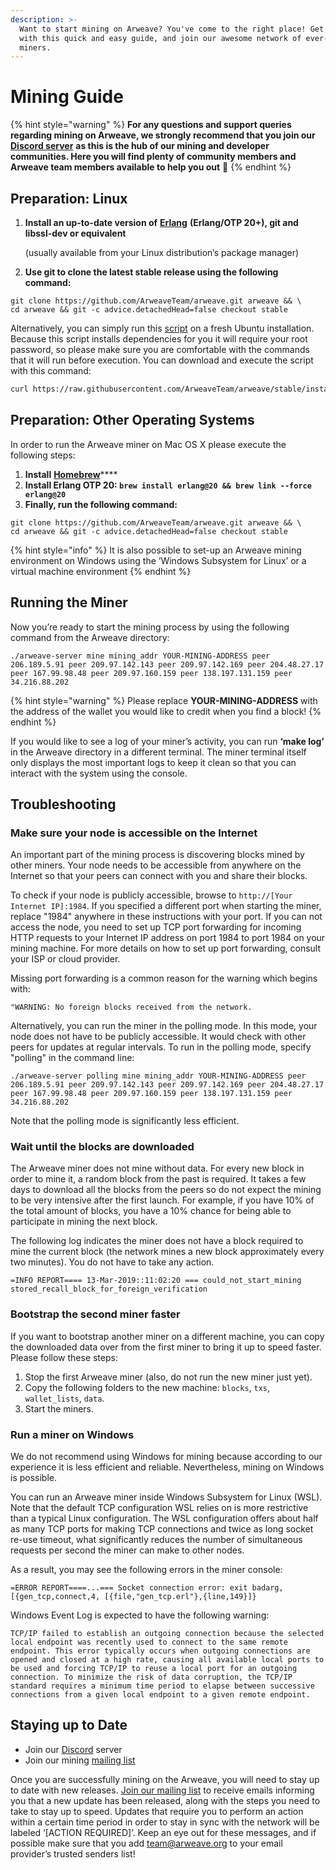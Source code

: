 ```yaml
---
description: >-
  Want to start mining on Arweave? You've come to the right place! Get set up
  with this quick and easy guide, and join our awesome network of ever-growing
  miners.
---
```


# Mining Guide

{% hint style="warning" %}
**For any questions and support queries regarding mining on Arweave, we strongly recommend that you join our** [**Discord server**](https://discord.gg/DjAFMJc) **as this is the hub of our mining and developer communities. Here you will find plenty of community members and Arweave team members available to help you out** 🤖 
{% endhint %}

## Preparation: Linux 

1. **Install an up-to-date version of** [**Erlang**](https://www.erlang.org/downloads) **\(Erlang/OTP 20+\), git and libssl-dev or equivalent**

   \(usually available from your Linux distribution’s package manager\)

2. **Use git to clone the latest stable release using the following command:**

```
git clone https://github.com/ArweaveTeam/arweave.git arweave && \
cd arweave && git -c advice.detachedHead=false checkout stable
```

Alternatively, you can simply run this [script](https://raw.githubusercontent.com/ArweaveTeam/arweave/master/install.sh) on a fresh Ubuntu installation. Because this script installs dependencies for you it will require your root password, so please make sure you are comfortable with the commands that it will run before execution. You can download and execute the script with this command:

```bash
curl https://raw.githubusercontent.com/ArweaveTeam/arweave/stable/install.sh | bash
```

## Preparation: Other Operating Systems

In order to run the Arweave miner on Mac OS X please execute the following steps:

1. **Install** [**Homebrew**](https://brew.sh/)\*\*\*\*
2. **Install Erlang OTP 20: `brew install erlang@20 && brew link --force erlang@20`**
3. **Finally, run the following command:** 

```text
git clone https://github.com/ArweaveTeam/arweave.git arweave && \
cd arweave && git -c advice.detachedHead=false checkout stable
```

{% hint style="info" %}
It is also possible to set-up an Arweave mining environment on Windows using the ‘Windows Subsystem for Linux’ or a virtual machine environment
{% endhint %}

## Running the Miner

Now you’re ready to start the mining process by using the following command from the Arweave directory: 

```text
./arweave-server mine mining_addr YOUR-MINING-ADDRESS peer 206.189.5.91 peer 209.97.142.143 peer 209.97.142.169 peer 204.48.27.17 peer 167.99.98.48 peer 209.97.160.159 peer 138.197.131.159 peer 34.216.88.202
```

{% hint style="warning" %}
Please replace **YOUR-MINING-ADDRESS** with the address of the wallet you would like to credit when you find a block!
{% endhint %}

If you would like to see a log of your miner’s activity, you can run **‘make log’** in the Arweave directory in a different terminal. The miner terminal itself only displays the most important logs to keep it clean so that you can interact with the system using the console.

## Troubleshooting

### Make sure your node is accessible on the Internet

An important part of the mining process is discovering blocks mined by other miners. Your node needs to be accessible from anywhere on the Internet so that your peers can connect with you and share their blocks.

To check if your node is publicly accessible, browse to `http://[Your Internet IP]:1984`. If you specified a different port when starting the miner, replace "1984" anywhere in these instructions with your port. If you can not access the node, you need to set up TCP port forwarding for incoming HTTP requests to your Internet IP address on port 1984 to port 1984 on your mining machine. For more details on how to set up port forwarding, consult your ISP or cloud provider.

Missing port forwarding is a common reason for the warning which begins with:  
  
`"WARNING: No foreign blocks received from the network.`

Alternatively, you can run the miner in the polling mode. In this mode, your node does not have to be publicly accessible. It would check with other peers for updates at regular intervals. To run in the polling mode, specify "polling" in the command line:

```text
./arweave-server polling mine mining_addr YOUR-MINING-ADDRESS peer 206.189.5.91 peer 209.97.142.143 peer 209.97.142.169 peer 204.48.27.17 peer 167.99.98.48 peer 209.97.160.159 peer 138.197.131.159 peer 34.216.88.202
```

Note that the polling mode is significantly less efficient.

### Wait until the blocks are downloaded

The Arweave miner does not mine without data. For every new block in order to mine it, a random block from the past is required. It takes a few days to download all the blocks from the peers so do not expect the mining to be very intensive after the first launch. For example, if you have 10% of the total amount of blocks, you have a 10% chance for being able to participate in mining the next block.

The following log indicates the miner does not have a block required to mine the current block \(the network mines a new block approximately every two minutes\). You do not have to take any action.

`=INFO REPORT==== 13-Mar-2019::11:02:20 === could_not_start_mining stored_recall_block_for_foreign_verification`

### Bootstrap the second miner faster

If you want to bootstrap another miner on a different machine, you can copy the downloaded data over from the first miner to bring it up to speed faster. Please follow these steps:

1. Stop the first Arweave miner \(also, do not run the new miner just yet\).
2. Copy the following folders to the new machine: `blocks`, `txs`, `wallet_lists`, `data`.
3. Start the miners.

### Run a miner on Windows

We do not recommend using Windows for mining because according to our experience it is less efficient and reliable. Nevertheless, mining on Windows is possible.

You can run an Arweave miner inside Windows Subsystem for Linux \(WSL\). Note that the default TCP configuration WSL relies on is more restrictive than a typical Linux configuration. The WSL configuration offers about half as many TCP ports for making TCP connections and twice as long socket re-use timeout, what significantly reduces the number of simultaneous requests per second the miner can make to other nodes.

As a result, you may see the following errors in the miner console:  
  
  
`=ERROR REPORT====...=== Socket connection error: exit badarg, [{gen_tcp,connect,4, [{file,"gen_tcp.erl"},{line,149}]}`

  
Windows Event Log is expected to have the following warning:  
  
`TCP/IP failed to establish an outgoing connection because the selected local endpoint was recently used to connect to the same remote endpoint. This error typically occurs when outgoing connections are opened and closed at a high rate, causing all available local ports to be used and forcing TCP/IP to reuse a local port for an outgoing connection. To minimize the risk of data corruption, the TCP/IP standard requires a minimum time period to elapse between successive connections from a given local endpoint to a given remote endpoint.`

## Staying up to Date

* Join our [Discord](https://discord.gg/3UTNZky) server
* Join our mining [mailing list](https://mailchi.mp/fa68b561fd82/arweavemining)

Once you are successfully mining on the Arweave, you will need to stay up to date with new releases. [Join our mailing list](https://mailchi.mp/fa68b561fd82/arweavemining) to receive emails informing you that a new update has been released, along with the steps you need to take to stay up to speed. Updates that require you to perform an action within a certain time period in order to stay in sync with the network will be labeled ‘\[ACTION REQUIRED\]’. Keep an eye out for these messages, and if possible make sure that you add team@arweave.org to your email provider’s trusted senders list!





